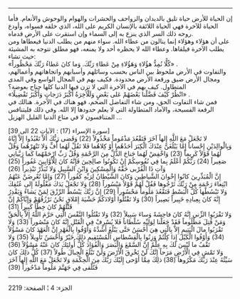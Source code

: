 ------------------------------------------------------------------------

إن الحياة للأرض حياة تليق بالديدان والزواحف والحشرات والهوام والوحوش
والأنعام. فأما الحياة للآخرة فهي الحياة اللائقة بالإنسان الكريم على
الله، الذي خلقه فسواه، وأودع روحه ذلك السر الذي ينزع به إلى السماء وإن
استقرت على الأرض قدماه.  
على أن هؤلاء وهؤلاء إنما ينالون من عطاء الله. سواء منهم من يطلب الدنيا
فيعطاها ومن يطلب الآخرة فيلقاها. وعطاء الله لا يحظره أحد ولا يمنعه، فهو
مطلق تتوجه به المشيئة حيث تشاء:  
«كُلًّا نُمِدُّ هؤُلاءِ وَهَؤُلاءِ مِنْ عَطاءِ رَبِّكَ. وَما كانَ عَطاءُ رَبِّكَ مَحْظُوراً» .  
والتفاوت في الأرض ملحوظ بين الناس بحسب وسائلهم وأسبابهم واتجاهاتهم
وأعمالهم، ومجال الأرض ضيق ورقعة الأرض محدودة. فكيف بهم في المجال الواسع
وفي المدى المتطاول. كيف بهم في الآخرة التي لا تزن فيها الدنيا كلها جناح
بعوضة؟  
«انْظُرْ كَيْفَ فَضَّلْنا بَعْضَهُمْ عَلى بَعْضٍ وَلَلْآخِرَةُ أَكْبَرُ دَرَجاتٍ وَأَكْبَرُ تَفْضِيلًا» .  
فمن شاء التفاوت الحق، ومن شاء التفاضل الضخم، فهو هناك في الآخرة. هنالك
في الرقعة الفسيحة، والآماد المتطاولة التي لا يعلم حدودها إلا الله. وفي
ذلك فليتنافس المتنافسون لا في متاع الدنيا القليل الهزيل ...  
  
\[سورة الإسراء (17) : الآيات 22 الى 39\]  
لا تَجْعَلْ مَعَ اللَّهِ إِلهاً آخَرَ فَتَقْعُدَ مَذْمُوماً مَخْذُولاً (22) وَقَضى رَبُّكَ أَلاَّ تَعْبُدُوا
إِلاَّ إِيَّاهُ وَبِالْوالِدَيْنِ إِحْساناً إِمَّا يَبْلُغَنَّ عِنْدَكَ الْكِبَرَ أَحَدُهُما أَوْ كِلاهُما فَلا تَقُلْ
لَهُما أُفٍّ وَلا تَنْهَرْهُما وَقُلْ لَهُما قَوْلاً كَرِيماً (23) وَاخْفِضْ لَهُما جَناحَ الذُّلِّ مِنَ
الرَّحْمَةِ وَقُلْ رَبِّ ارْحَمْهُما كَما رَبَّيانِي صَغِيراً (24) رَبُّكُمْ أَعْلَمُ بِما فِي نُفُوسِكُمْ إِنْ
تَكُونُوا صالِحِينَ فَإِنَّهُ كانَ لِلْأَوَّابِينَ غَفُوراً (25) وَآتِ ذَا الْقُرْبى حَقَّهُ وَالْمِسْكِينَ
وَابْنَ السَّبِيلِ وَلا تُبَذِّرْ تَبْذِيراً (26)  
إِنَّ الْمُبَذِّرِينَ كانُوا إِخْوانَ الشَّياطِينِ وَكانَ الشَّيْطانُ لِرَبِّهِ كَفُوراً (27) وَإِمَّا تُعْرِضَنَّ
عَنْهُمُ ابْتِغاءَ رَحْمَةٍ مِنْ رَبِّكَ تَرْجُوها فَقُلْ لَهُمْ قَوْلاً مَيْسُوراً (28) وَلا تَجْعَلْ يَدَكَ
مَغْلُولَةً إِلى عُنُقِكَ وَلا تَبْسُطْها كُلَّ الْبَسْطِ فَتَقْعُدَ مَلُوماً مَحْسُوراً (29) إِنَّ رَبَّكَ يَبْسُطُ
الرِّزْقَ لِمَنْ يَشاءُ وَيَقْدِرُ إِنَّهُ كانَ بِعِبادِهِ خَبِيراً بَصِيراً (30) وَلا تَقْتُلُوا أَوْلادَكُمْ
خَشْيَةَ إِمْلاقٍ نَحْنُ نَرْزُقُهُمْ وَإِيَّاكُمْ إِنَّ قَتْلَهُمْ كانَ خِطْأً كَبِيراً (31)  
وَلا تَقْرَبُوا الزِّنى إِنَّهُ كانَ فاحِشَةً وَساءَ سَبِيلاً (32) وَلا تَقْتُلُوا النَّفْسَ الَّتِي حَرَّمَ
اللَّهُ إِلاَّ بِالْحَقِّ وَمَنْ قُتِلَ مَظْلُوماً فَقَدْ جَعَلْنا لِوَلِيِّهِ سُلْطاناً فَلا يُسْرِفْ فِي الْقَتْلِ
إِنَّهُ كانَ مَنْصُوراً (33) وَلا تَقْرَبُوا مالَ الْيَتِيمِ إِلاَّ بِالَّتِي هِيَ أَحْسَنُ حَتَّى يَبْلُغَ
أَشُدَّهُ وَأَوْفُوا بِالْعَهْدِ إِنَّ الْعَهْدَ كانَ مَسْؤُلاً (34) وَأَوْفُوا الْكَيْلَ إِذا كِلْتُمْ وَزِنُوا
بِالْقِسْطاسِ الْمُسْتَقِيمِ ذلِكَ خَيْرٌ وَأَحْسَنُ تَأْوِيلاً (35) وَلا تَقْفُ ما لَيْسَ لَكَ بِهِ عِلْمٌ إِنَّ
السَّمْعَ وَالْبَصَرَ وَالْفُؤادَ كُلُّ أُولئِكَ كانَ عَنْهُ مَسْؤُلاً (36)  
وَلا تَمْشِ فِي الْأَرْضِ مَرَحاً إِنَّكَ لَنْ تَخْرِقَ الْأَرْضَ وَلَنْ تَبْلُغَ الْجِبالَ طُولاً (37) كُلُّ ذلِكَ
كانَ سَيِّئُهُ عِنْدَ رَبِّكَ مَكْرُوهاً (38) ذلِكَ مِمَّا أَوْحى إِلَيْكَ رَبُّكَ مِنَ الْحِكْمَةِ وَلا تَجْعَلْ مَعَ
اللَّهِ إِلهاً آخَرَ فَتُلْقى فِي جَهَنَّمَ مَلُوماً مَدْحُوراً (39)

------------------------------------------------------------------------

الجزء: 4 ¦ الصفحة: 2219
